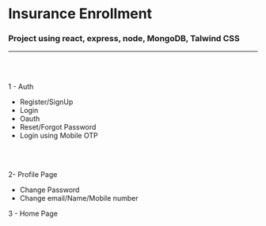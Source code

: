 # Insurance Enrollment

### Project using react, express, node, MongoDB, Talwind CSS

---

<br/><br/>

1 - Auth

- Register/SignUp
- Login
- Oauth
- Reset/Forgot Password
- Login using Mobile OTP

<br/><br/>

2- Profile Page

- Change Password
- Change email/Name/Mobile number

3 - Home Page
